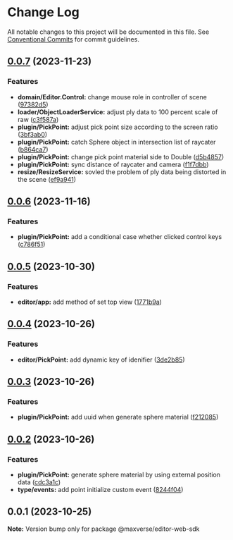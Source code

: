 # Change Log

All notable changes to this project will be documented in this file.
See [Conventional Commits](https://conventionalcommits.org) for commit guidelines.

## [0.0.7](https://github.com/maxverse-dev/maxverse-web-sdk/compare/@maxverse/editor-web-sdk@0.0.6...@maxverse/editor-web-sdk@0.0.7) (2023-11-23)


### Features

* **domain/Editor.Control:** change mouse role in controller of scene ([97382d5](https://github.com/maxverse-dev/maxverse-web-sdk/commit/97382d5542ec3152c890ff21d0684259a9af3856))
* **loader/ObjectLoaderService:** adjust ply data to 100 percent scale of raw ([c3f587a](https://github.com/maxverse-dev/maxverse-web-sdk/commit/c3f587a4cf2338bfe4a22f664a1abac2e85c5a15))
* **plugin/PickPoint:** adjust pick point size  according to the screen ratio ([3bf3ab0](https://github.com/maxverse-dev/maxverse-web-sdk/commit/3bf3ab087404034c96cce5de4b992a1feb2d1715))
* **plugin/PickPoint:** catch Sphere object in intersection list of raycater ([b864ca7](https://github.com/maxverse-dev/maxverse-web-sdk/commit/b864ca7971df5982cf5d6c9574cba5ed38358936))
* **plugin/PickPoint:** change pick point material side to Double ([d5b4857](https://github.com/maxverse-dev/maxverse-web-sdk/commit/d5b4857b3457dfbcf82dbbb0530cf18003304326))
* **plugin/PickPoint:** sync distance of raycater and camera ([f1f7dbb](https://github.com/maxverse-dev/maxverse-web-sdk/commit/f1f7dbbbe8ba5de91478536f6770f2ff3396ad8d))
* **resize/ResizeService:** sovled the problem of ply data being distorted in the scene ([ef9a941](https://github.com/maxverse-dev/maxverse-web-sdk/commit/ef9a941990da8ea897771ec779278f053fc9e8c4))





## [0.0.6](https://github.com/maxverse-dev/maxverse-web-sdk/compare/@maxverse/editor-web-sdk@0.0.5...@maxverse/editor-web-sdk@0.0.6) (2023-11-16)


### Features

* **plugin/PickPoint:** add a conditional case whether clicked control keys ([c786f51](https://github.com/maxverse-dev/maxverse-web-sdk/commit/c786f51d747f870ca63ae9a3d5d5340cc5b579df))





## [0.0.5](https://github.com/maxverse-dev/maxverse-web-sdk/compare/@maxverse/editor-web-sdk@0.0.4...@maxverse/editor-web-sdk@0.0.5) (2023-10-30)


### Features

* **editor/app:** add method of set top view ([1771b9a](https://github.com/maxverse-dev/maxverse-web-sdk/commit/1771b9ae148283643ddab3f057fbcf0a087cd03e))





## [0.0.4](https://github.com/maxverse-dev/maxverse-web-sdk/compare/@maxverse/editor-web-sdk@0.0.3...@maxverse/editor-web-sdk@0.0.4) (2023-10-26)


### Features

* **editor/PickPoint:** add dynamic key of idenifier ([3de2b85](https://github.com/maxverse-dev/maxverse-web-sdk/commit/3de2b858adceb162d984548f9ef444b27a0bc36d))





## [0.0.3](https://github.com/maxverse-dev/maxverse-web-sdk/compare/@maxverse/editor-web-sdk@0.0.2...@maxverse/editor-web-sdk@0.0.3) (2023-10-26)


### Features

* **plugin/PickPoint:** add uuid when generate sphere material ([f212085](https://github.com/maxverse-dev/maxverse-web-sdk/commit/f212085e645f77fe77b4030591c9f2a0edbc602c))





## [0.0.2](https://github.com/maxverse-dev/maxverse-web-sdk/compare/@maxverse/editor-web-sdk@0.0.1...@maxverse/editor-web-sdk@0.0.2) (2023-10-26)


### Features

* **plugin/PickPoint:** generate sphere material by using external position data ([cdc3a1c](https://github.com/maxverse-dev/maxverse-web-sdk/commit/cdc3a1cca20f4c2be7e0f8c10c00f421f74bc544))
* **type/events:** add point initialize custom event ([8244f04](https://github.com/maxverse-dev/maxverse-web-sdk/commit/8244f046b7192c0c38324794790beb26d6cbb87b))





## 0.0.1 (2023-10-25)

**Note:** Version bump only for package @maxverse/editor-web-sdk

